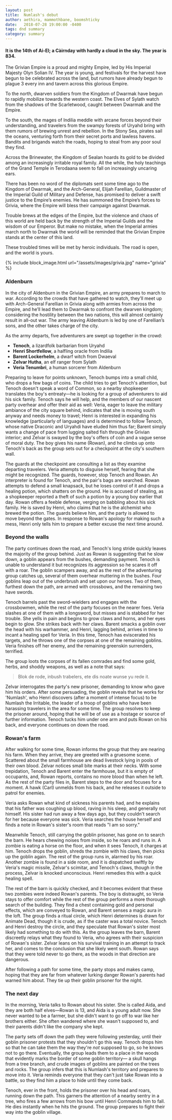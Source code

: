 ```yaml
--- 
layout: post
title:  Numlash's debut
author: aethira, mammothbane, boomshticky
date:   2018-07-28 19:00:00 -0400
tags: dnd summary
category: summary
---
```


#### It is the 14th of Ai-El; a Càirnday with hardly a cloud in the sky. The year is 834.

The Grivian Empire is a proud and mighty Empire, led by His Imperial Majesty
Olyn Solian IV. The year is young, and festivals for the harvest have begun to
be celebrated across the land,  but rumors have already begun to plague 3 every
inn and tavern across this glorious Empire.

To the north, dwarven soldiers from the Kingdom of Dwarmak have begun to rapidly
mobilize towards the western coast. The Elves of Sylath watch from the shadows
of the Scarletwood, caught between Dwarmak and the Empire.

To the south, the mages of Indilia meddle with arcane forces beyond their
understanding, and travelers from the swampy forests of Uryahd bring with them
rumors of brewing unrest and rebellion. In the Stony Sea, pirates sail the
oceans, venturing forth from their secret ports and lawless havens. Bandits and
brigands watch the roads, hoping to steal from any poor soul they find.

Across the Brinewater, the Kingdom of Sealan hoards its gold to be divided among
an increasingly irritable royal family. All the while, the holy teachings of the
Grand Temple in Terodaana seem to fall on increasingly uncaring ears.

There has been no word of the diplomats sent some time ago to the Kingdom of
Dwarmak, and the Arch-General, Elijah Farellian, Guildmaster of the Imperial
Guild of Military and Defense, has promised to deliver a swift justice to the
Empire’s enemies. He has summoned the Empire’s forces to Grivia, where the
Empire will bless their campaign against Dwarmak.

Trouble brews at the edges of the Empire, but the violence and chaos of this
world are held back by the strength of the Imperial Guilds and the wisdom of our
Emperor. But make no mistake, when the Imperial armies march north to Dwarmak
the world will be reminded that the Grivian Empire stands at the center of this
land.

These troubled times will be met by heroic individuals. The road is open, and
the world is yours.

{% include block_image.html url="/assets/images/grivia.jpg" name="grivia" %}


### Aldenburn
In the city of Aldenburn in the Grivian Empire, an army prepares
to march to war. According to the crowds that have gathered to watch, they’ll
meet up with Arch-General Farellian in Grivia along with armies from across the
Empire, and he’ll lead them to Dwarmak to confront the dwarven kingdom;
considering the hostility between the two nations, this will almost certainly
result in all-out war. The army leaving Aldenburn is led by one of Farellian’s
sons, and the other takes charge of the city.

As the army departs, five adventurers are swept up together in the crowd:

- **Tenoch**, a lizardfolk barbarian from Uryahd
- **Henri Shortfellow**, a halfling oracle from Indilia
- **Barent Lockerhelm**, a dwarf witch from Dwaeval
- **Zelvar Hutha**, an elf ranger from Sylath
- **Veria Tenumbri**, a human sorcerer from Aldenburn

Preparing to leave for points unknown, Tenoch bumps into a small child, who
drops a few bags of coins. The child tries to get Tenoch's attention, but Tenoch
doesn't speak a word of Common, so a nearby shopkeeper translates the boy's
entreaty&mdash;he is looking for a group of adventurers to aid his sick family.
Tenoch says he will help, and the members of our nascent party overhear and
offer their aid as well: Veria, eager to leave the military ambiance of the city
square behind, indicates that she is moving south anyway and needs money to
travel; Henri is interested in expanding his knowledge (particularly of
languages) and is determined to follow Tenoch, whose native Draconic and Uryahdi
have eluded him thus far; Barent simply wants a change of pace from lugging
salted fish through the Grivian interior; and Zelvar is swayed by the boy's
offers of coin and a vague sense of moral duty. The boy gives his name (Rowan),
and he climbs up onto Tenoch's back as the group sets out for a checkpoint at
the city's southern wall.

The guards at the checkpoint are consulting a list as they examine departing
travelers. Veria attempts to disguise herself, fearing that she might be
recognized. The guards, however, stop Tenoch and Rowan. An interpreter is found
for Tenoch, and the pair's bags are searched. Rowan attempts to defend a small
knapsack, but he loses control of it and drops a healing potion, which shatters
on the ground. He is accused of stealing, as a shopkeeper reported a theft of
such a potion by a young boy earlier that day. Rowan offers a feeble defense,
verging on babbling about his sick family. He is saved by Henri, who claims that
he is the alchemist who brewed the potion. The guards believe him, and the party
is allowed to move beyond the gates. In response to Rowan's apology for making
such a mess, Henri only tells him to prepare a better excuse the next time
around.


### Beyond the walls
The party continues down the road, and Tenoch's long stride
quickly leaves the majority of the group behind. Just as Rowan is suggesting
that he slow down, a goblin appears from the bushes, demanding payment. Tenoch
is unable to understand it but recognizes its aggression so he scares it off
with a roar. The goblin scampers away, and as the rest of the adventuring group
catches up, several of them overhear muttering in the bushes. Four goblins leap
out of the underbrush and set upon our heroes. Two of them, furthest down the
path, are armed with crossbows, and the remaining two have swords.

Tenoch barrels past the sword-wielders and engages with the crossbowmen, while
the rest of the party focuses on the nearer foes. Veria slashes at one of them
with a longsword, but misses and is stabbed for her trouble. She yells in pain
and begins to grow claws and horns, and her eyes begin to glow. She strikes back
with her claws. Barent smacks a goblin over the head with his warhammer, and
Henri, lagging behind, arrives in time to incant a healing spell for Veria. In
this time, Tenoch has eviscerated his targets, and he throws one of the corpses
at one of the remaining goblins. Veria finishes off her enemy, and the remaining
greenskin surrenders, terrified.

The group loots the corpses of its fallen comrades and find some gold, herbs,
and shoddy weapons, as well as a note that says:

> Blok de rode, inbush trabelers, ete dis noate wunse yu rede it.

Zelvar interrogates the party's new prisoner, demanding to know who gave him his
orders. After some persuading, the goblin reveals that he works for 'Numlash',
who Henri discovers (after a moment of intense focus) to be Numlash the
Irritable, the leader of a troop of goblins who have been harassing travelers in
the area for some time. The group resolves to keep the prisoner around, hoping
that he will be of use as a hostage or source of further information. Tenoch
tucks him under one arm and puts Rowan on his back, and everyone continues on
down the road.

### Rowan's farm
After walking for some time, Rowan informs the group that they
are nearing his farm. When they arrive, they are greeted with a gruesome scene.
Scattered about the small farmhouse are dead livestock lying in pools of their
own blood. Zelvar notices small bite marks at their necks. With some
trepidation, Tenoch and Barent enter the farmhouse, but it is empty of
occupants, and, Rowan reports, contains no more blood than when he left. As the
rest of the party files in, Barent steps to the door and focuses for a moment. A
hawk (Carl) unmelds from his back, and he releases it outside to patrol for
enemies.

Veria asks Rowan what kind of sickness his parents had, and he explains that his
father was coughing up blood, raving in his sleep, and generally not himself.
His sister had run away a few days ago, but they couldn't search for her because
everyone was sick. Veria searches the house herself and finds a note in Rowan's
sister's room that reads "I am so sorry."

Meanwhile Tenoch, still carrying the goblin prisoner, has gone on to search the
barn. He hears chewing noises from inside, so he roars and runs in. A zombie is
eating a horse on the floor, and when it sees Tenoch, it charges at him.  Tenoch
drops the goblin, shreds the zombie with his claws, then picks up the goblin
again. The rest of the group runs in, alarmed by his roar. Another zombie is
found in a side room, and it is dispatched swiftly by Veria's magic missile,
Zelvar's scimitar, and Tenoch's claws, though in the process, Zelvar is knocked
unconscious. Henri remedies this with a quick healing spell.

The rest of the barn is quickly checked, and it becomes evident that these two
zombies were indeed Rowan's parents. The boy is distraught, so Veria stays to
offer comfort while the rest of the group performs a more thorough search of the
building. They find a chest containing gold and personal effects, which are
conveyed to Rowan, and Barent senses a magic aura in the loft. The group finds a
ritual circle, which Henri determines is drawn for Animate Dead, though it is
crude, as if the caster was a total novice. Tenoch and Henri destroy the circle,
and they speculate that Rowan's sister most likely had something to do with
this. As the group leaves the barn, Barent discreetly relays what they found to
Veria, who agrees with their suspicion of Rowan's sister. Zelvar leans on his
survival training in an attempt to track her, and comes to the conclusion that
she likely went south. Rowan says that they were told never to go there, as the
woods in that direction are dangerous.

After following a path for some time, the party stops and makes camp, hoping
that they are far from whatever lurking danger Rowan's parents had warned him
about. They tie up their goblin prisoner for the night.


### The next day
In the morning, Veria talks to Rowan about his sister. She is
called Aida, and they are both half elves&mdash;Rowan is 13, and Aida is a young
adult now. She never wanted to be a farmer, but she didn't want to go off to war
like her brothers either.  She often wandered where she wasn't supposed to, and
their parents didn't like the company she kept.

The party sets off down the path they were following yesterday, until their
goblin prisoner protests that they shouldn't go this way. Tenoch drops him so
that he can take them the way they're *not* supposed to go, so he knows not to
go there.  Eventually, the group leads them to a place in the woods that
evidently marks the border of some goblin territory&mdash; a skull hangs from a
tree branch, and crude images of goblins are painted on the trees and rocks. The
group infers that this is Numlash's territory and prepares to move into it.
Veria reminds everyone that they can't just take Rowan into a battle, so they
find him a place to hide until they come back.

Tenoch, ever in the front, holds the prisoner over his head and roars, running
down the path. This garners the attention of a nearby sentry in a tree, who
fires a few arrows from his bow until Henri Commands him to fall. He dies
instantly when he hits the ground. The group prepares to fight their way into
the goblin village.
